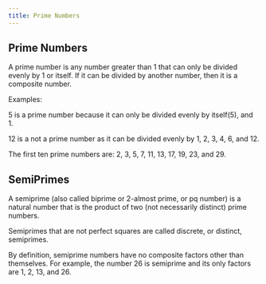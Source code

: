 ```yaml
---
title: Prime Numbers
---
```

## Prime Numbers

A prime number is any number greater than 1 that can only be divided evenly by 1 or itself. If it can be divided by another number, then it is a composite number.

Examples:

5 is a prime number because it can only be divided evenly by itself(5), and 1.

12 is a not a prime number as it can be divided evenly by 1, 2, 3, 4, 6, and 12.

The first ten prime numbers are: 2, 3, 5, 7, 11, 13, 17, 19, 23, and 29.

## SemiPrimes

 A semiprime (also called biprime or 2-almost prime, or pq number) is a natural number that is the product of two (not necessarily distinct) prime numbers.

Semiprimes that are not perfect squares are called discrete, or distinct, semiprimes.

By definition, semiprime numbers have no composite factors other than themselves. For example, the number 26 is semiprime and its only factors are 1, 2, 13, and 26.

<!-- The article goes here, in GitHub-flavored Markdown. Feel free to add YouTube videos, images, and CodePen/JSBin embeds  -->

<!-- Please add any articles you think might be helpful to read before writing the article -->


